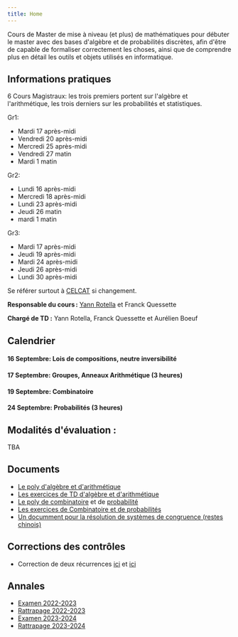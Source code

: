 ```yaml
---
title: Home
---
```

Cours de Master de mise à niveau (et plus) de mathématiques pour débuter le master avec des bases d'algèbre et de probabilités discrètes, afin d'être de capable de formaliser correctement les choses, ainsi que de comprendre plus en détail les outils et objets utilisés en informatique.

## Informations pratiques

6 Cours Magistraux: les trois premiers portent sur l'algèbre et l'arithmétique, les trois derniers sur les probabilités et statistiques.

Gr1: 
  - Mardi 17 après-midi
  - Vendredi 20 après-midi
  - Mercredi 25 après-midi
  - Vendredi 27 matin
  - Mardi 1 matin

Gr2:
  - Lundi 16 après-midi
  - Mercredi 18 après-midi
  - Lundi 23 après-midi
  - Jeudi 26 matin
  - mardi 1 matin

Gr3:
  - Mardi 17 après-midi
  - Jeudi 19 après-midi
  - Mardi 24 après-midi
  - Jeudi 26 après-midi
  - Lundi 30 après-midi

Se référer surtout à [CELCAT](https://edt.uvsq.fr/cal?vt=month&dt=2024-09-18&et=module&fid0=MIN17101) si changement.

**Responsable du cours :** [Yann Rotella](https://rotella.fr/) et Franck Quessette

**Chargé de TD :** Yann Rotella, Franck Quessette et Aurélien Boeuf


## Calendrier


#### 16 Septembre: Lois de compositions, neutre inversibilité

#### 17 Septembre: Groupes, Anneaux Arithmétique (3 heures)

#### 19 Septembre: Combinatoire

#### 24 Septembre: Probabilités (3 heures)
  
## Modalités d'évaluation :

TBA

## Documents

 - [Le poly d'algèbre et d'arithmétique](docs/CM_algebre.pdf)
 - [Les exercices de TD d'algèbre et d'arithmétique](docs/TDalgebre.pdf)
 - [Le poly de combinatoire](docs/CM_combi.pdf) et de [probabilité](docs/CM_proba.pdf)
 - [Les exercices de Combinatoire et de probabilités](docs/TDcombi.pdf)
 - [Un documment pour la résolution de systèmes de congruence (restes chinois)](docs/complement_restes_chinois.pdf)

## Corrections des contrôles

 - Correction de deux récurrences [ici](docs/corr1td12.pdf) et [ici](docs/corr1td3.pdf)

## Annales
 - [Examen 2022-2023](docs/exam2022.pdf)
 - [Rattrapage 2022-2023](docs/rat2023.pdf)
 - [Examen 2023-2024](docs/exam2023.pdf)
 - [Rattrapage 2023-2024](docs/rat2024.pdf)
